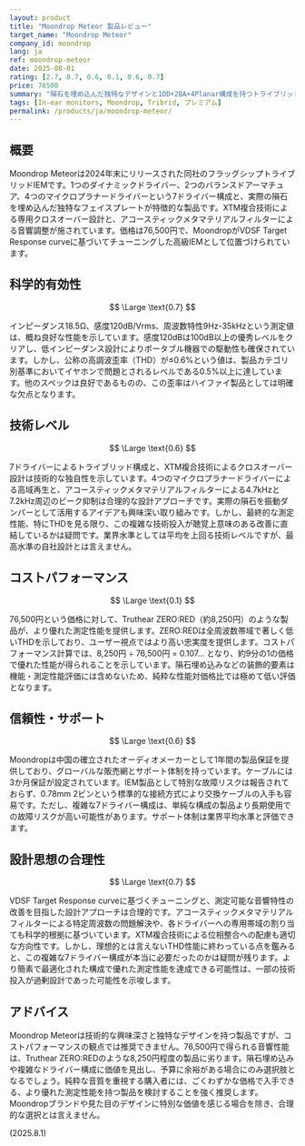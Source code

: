 ```yaml
---
layout: product
title: "Moondrop Meteor 製品レビュー"
target_name: "Moondrop Meteor"
company_id: moondrop
lang: ja
ref: moondrop-meteor
date: 2025-08-01
rating: [2.7, 0.7, 0.6, 0.1, 0.6, 0.7]
price: 76500
summary: "隕石を埋め込んだ独特なデザインと1DD+2BA+4Planar構成を持つトライブリッドIEMだが、76,500円という価格に対して、より安価に優れた性能を実現できる製品が存在する。"
tags: [In-ear monitors, Moondrop, Tribrid, プレミアム]
permalink: /products/ja/moondrop-meteor/
---
```

## 概要

Moondrop Meteorは2024年末にリリースされた同社のフラッグシップトライブリッドIEMです。1つのダイナミックドライバー、2つのバランスドアーマチュア、4つのマイクロプラナードライバーという7ドライバー構成と、実際の隕石を埋め込んだ独特なフェイスプレートが特徴的な製品です。XTM複合技術による専用クロスオーバー設計と、アコースティックメタマテリアルフィルターによる音響調整が施されています。価格は76,500円で、MoondropがVDSF Target Response curveに基づいてチューニングした高級IEMとして位置づけられています。

## 科学的有効性

$$ \Large \text{0.7} $$

インピーダンス18.5Ω、感度120dB/Vrms、周波数特性9Hz-35kHzという測定値は、概ね良好な性能を示しています。感度120dBは100dB以上の優秀レベルをクリアし、低インピーダンス設計によりポータブル機器での駆動性も確保されています。しかし、公称の高調波歪率（THD）が≤0.6%という値は、製品カテゴリ別基準においてイヤホンで問題とされるレベルである0.5%以上に達しています。他のスペックは良好であるものの、この歪率はハイファイ製品としては明確な欠点となります。

## 技術レベル

$$ \Large \text{0.6} $$

7ドライバーによるトライブリッド構成と、XTM複合技術によるクロスオーバー設計は技術的な独自性を示しています。4つのマイクロプラナードライバーによる高域再生と、アコースティックメタマテリアルフィルターによる4.7kHzと7.2kHz周辺のピーク抑制は合理的な設計アプローチです。実際の隕石を振動ダンパーとして活用するアイデアも興味深い取り組みです。しかし、最終的な測定性能、特にTHDを見る限り、この複雑な技術投入が聴覚上意味のある改善に直結しているかは疑問です。業界水準としては平均を上回る技術レベルですが、最高水準の自社設計とは言えません。

## コストパフォーマンス

$$ \Large \text{0.1} $$

76,500円という価格に対して、Truthear ZERO:RED（約8,250円）のような製品が、より優れた測定性能を提供します。ZERO:REDは全周波数帯域で著しく低いTHDを示しており、ユーザー視点ではより高い忠実度を提供します。コストパフォーマンス計算では、8,250円 ÷ 76,500円 = 0.107... となり、約9分の1の価格で優れた性能が得られることを示しています。隕石埋め込みなどの装飾的要素は機能・測定性能評価には含めないため、純粋な性能対価格比では極めて低い評価となります。

## 信頼性・サポート

$$ \Large \text{0.6} $$

Moondropは中国の確立されたオーディオメーカーとして1年間の製品保証を提供しており、グローバルな販売網とサポート体制を持っています。ケーブルには3か月保証が設定されています。IEM製品として特別な故障リスクは報告されておらず、0.78mm 2ピンという標準的な接続方式により交換ケーブルの入手も容易です。ただし、複雑な7ドライバー構成は、単純な構成の製品より長期使用での故障リスクが高い可能性があります。サポート体制は業界平均水準と評価できます。

## 設計思想の合理性

$$ \Large \text{0.7} $$

VDSF Target Response curveに基づくチューニングと、測定可能な音響特性の改善を目指した設計アプローチは合理的です。アコースティックメタマテリアルフィルターによる特定周波数の問題解決や、各ドライバーへの専用帯域の割り当ても科学的根拠に基づいています。XTM複合技術による位相整合への配慮も適切な方向性です。しかし、理想的とは言えないTHD性能に終わっている点を鑑みると、この複雑な7ドライバー構成が本当に必要だったのかは疑問が残ります。より簡素で最適化された構成で優れた測定性能を達成できる可能性は、一部の技術投入が過剰設計であった可能性を示唆します。

## アドバイス

Moondrop Meteorは技術的な興味深さと独特なデザインを持つ製品ですが、コストパフォーマンスの観点では推奨できません。76,500円で得られる音響性能は、Truthear ZERO:REDのような8,250円程度の製品に劣ります。隕石埋め込みや複雑なドライバー構成に価値を見出し、予算に余裕がある場合にのみ選択肢となるでしょう。純粋な音質を重視する購入者には、ごくわずかな価格で入手できる、より優れた測定性能を持つ製品を検討することを強く推奨します。Moondropブランドや見た目のデザインに特別な価値を感じる場合を除き、合理的な選択とは言えません。

(2025.8.1)
